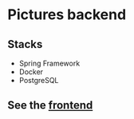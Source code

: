 # Pictures backend

## Stacks

- Spring Framework
- Docker
- PostgreSQL

## See the [frontend](https://github.com/thiagoabdul/pictures-frontend)